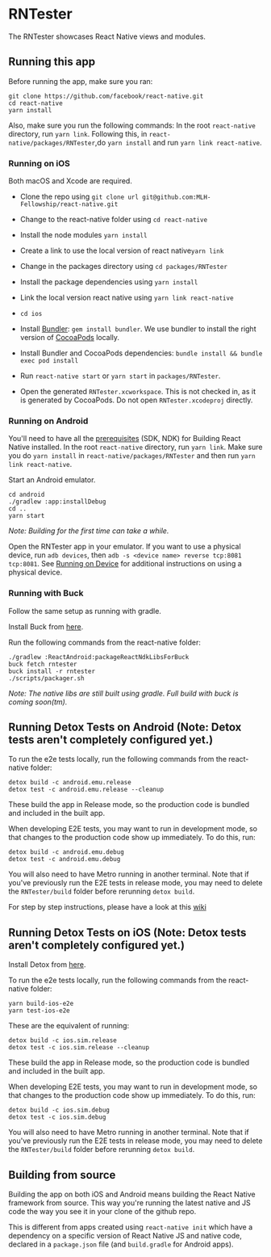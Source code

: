 # RNTester

The RNTester showcases React Native views and modules.

## Running this app

Before running the app, make sure you ran:

    git clone https://github.com/facebook/react-native.git
    cd react-native
    yarn install

Also, make sure you run the following commands:
In the root `react-native` directory, run `yarn link`. Following this, in `react-native/packages/RNTester`,do `yarn install` and run `yarn link react-native`.


### Running on iOS

Both macOS and Xcode are required.

- Clone the repo using `git clone url git@github.com:MLH-Fellowship/react-native.git`
- Change to the react-native folder using `cd react-native`
- Install the node modules `yarn install`
- Create a link to use the local version of react native`yarn link`
- Change in the packages directory using `cd packages/RNTester`
- Install the package dependencies using `yarn install`
- Link the local version react native using `yarn link react-native`

- `cd ios`
- Install [Bundler](https://bundler.io/): `gem install bundler`. We use bundler to install the right version of [CocoaPods](https://cocoapods.org/) locally.
- Install Bundler and CocoaPods dependencies: `bundle install && bundle exec pod install`
- Run `react-native start` or `yarn start` in `packages/RNTester`.
- Open the generated `RNTester.xcworkspace`. This is not checked in, as it is generated by CocoaPods. Do not open `RNTester.xcodeproj` directly.


### Running on Android

You'll need to have all the [prerequisites](https://github.com/facebook/react-native/tree/master/ReactAndroid#prerequisites) (SDK, NDK) for Building React Native installed. In the root `react-native` directory, run `yarn link`. Make sure you do `yarn install` in `react-native/packages/RNTester` and then run `yarn link react-native`.

Start an Android emulator.

    cd android
    ./gradlew :app:installDebug
    cd ..
    yarn start

_Note: Building for the first time can take a while._

Open the RNTester app in your emulator.
If you want to use a physical device, run `adb devices`, then `adb -s <device name> reverse tcp:8081 tcp:8081`.
See [Running on Device](https://reactnative.dev/docs/running-on-device.html) for additional instructions on using a physical device.

### Running with Buck

Follow the same setup as running with gradle.

Install Buck from [here](https://buckbuild.com/setup/install.html).

Run the following commands from the react-native folder:

    ./gradlew :ReactAndroid:packageReactNdkLibsForBuck
    buck fetch rntester
    buck install -r rntester
    ./scripts/packager.sh

_Note: The native libs are still built using gradle. Full build with buck is coming soon(tm)._

## Running Detox Tests on Android (Note: Detox tests aren't completely configured yet.)

To run the e2e tests locally, run the following commands from the react-native folder:

    detox build -c android.emu.release
    detox test -c android.emu.release --cleanup

These build the app in Release mode, so the production code is bundled and included in the built app.

When developing E2E tests, you may want to run in development mode, so that changes to the production code show up immediately. To do this, run:

    detox build -c android.emu.debug
    detox test -c android.emu.debug

You will also need to have Metro running in another terminal. Note that if you've previously run the E2E tests in release mode, you may need to delete the `RNTester/build` folder before rerunning `detox build`.

For step by step instructions, please have a look at this [wiki](https://github.com/MLH-Fellowship/react-native/wiki/RNTester-Detox-Android-Setup)

## Running Detox Tests on iOS (Note: Detox tests aren't completely configured yet.)

Install Detox from [here](https://github.com/wix/Detox/blob/master/docs/Introduction.GettingStarted.md).

To run the e2e tests locally, run the following commands from the react-native folder:

    yarn build-ios-e2e
    yarn test-ios-e2e

These are the equivalent of running:

    detox build -c ios.sim.release
    detox test -c ios.sim.release --cleanup

These build the app in Release mode, so the production code is bundled and included in the built app.

When developing E2E tests, you may want to run in development mode, so that changes to the production code show up immediately. To do this, run:

    detox build -c ios.sim.debug
    detox test -c ios.sim.debug

You will also need to have Metro running in another terminal. Note that if you've previously run the E2E tests in release mode, you may need to delete the `RNTester/build` folder before rerunning `detox build`.

## Building from source

Building the app on both iOS and Android means building the React Native framework from source. This way you're running the latest native and JS code the way you see it in your clone of the github repo.

This is different from apps created using `react-native init` which have a dependency on a specific version of React Native JS and native code, declared in a `package.json` file (and `build.gradle` for Android apps).
